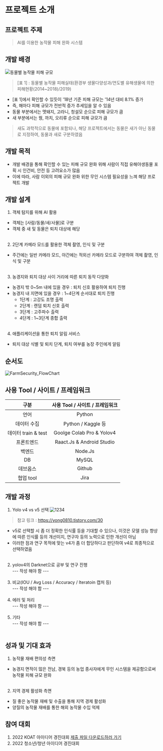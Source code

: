 # 프로젝트 소개

## 프로젝트 주제
> AI를 이용한 농작물 피해 완화 시스템

## 개발 배경
![동물별 농작물 피해 규모](https://user-images.githubusercontent.com/80700537/179216377-5c0d525e-64dd-4a1e-8bd0-22841a7d0f2d.JPG)
> [표 1] : 동물별 농작물 피해실태(환경부 생물다양성과/연도별 유해생물에 의한 피해현황(2014~2018)/2019)

- [표 1]에서 확인할 수 있듯이 '18년 기준 피해 규모는 '14년 대비 8.1% 증가
- 즉, 해마다 피해 규모가 전반적 증가 추세임을 알 수 있음
- 동물 부분에서는 멧돼지, 고라니, 청설모 순으로 피해 규모가 큼
- 새 부분에서는 꿩, 까치, 오리류 순으로 피해 규모가 큼
> 새도 과학적으로 동물에 포함되나, 해당 프로젝트에서는 동물은 새가 아닌 동물로 지정하여, 동물과 새로 구분하였음

## 개발 목적
- 개발 배경을 통해 확인할 수 있는 피해 규모 완화 위해 사람이 직접 유해야생동물 포획 시 인건비, 안전 등 고려요소가 많음
- 이에 따라, 사람 이외의 피해 규모 완화 위한 무인 시스템 필요성을 느껴 해당 프로젝트 개발

## 개발 설계
1. 객체 탐지를 위해 AI 활용
- 객체는 [사람/동물/새/사물]로 구분
- 객체 중 새 및 동물은 퇴치 대상에 해당 <br><br>
2. 2단계 카메라 모드를 활용한 객체 촬영, 인식 및 구분
- 주간에는 일반 카메라 모드, 야간에는 적외선 카메라 모드로 구분하여 객체 촬영, 인식 및 구분<br><br>
3. 농경지와 퇴치 대상 사이 거리에 따른 퇴치 동작 다양화
- 농경지 밖 0~5m 내에 있을 경우 : 퇴치 신호 활용하여 퇴치 진행
- 농경지 내 지면에 있을 경우 : 1~4단계 순서대로 퇴치 진행 
  - 1단계 : 고강도 조명 출력
  - 2단계 : 랜덤 퇴치 신호 출력
  - 3단계 : 고주파수 출력
  - 4단계 : 1~3단계 종합 출력
<br><br> 
4. 애플리케이션을 통한 퇴치 알림 서비스
- 퇴치 대상 식별 및 퇴치 단계, 퇴치 여부를 농장 주인에게 알림 

## 순서도
![FarmSecurity_FlowChart](https://user-images.githubusercontent.com/80700537/179218577-c5aa5d2d-a47b-4818-831c-6e1da456e6f2.JPG)

## 사용 Tool / 사이트 / 프레임워크
| 구분 | 사용 Tool / 사이트 / 프레임워크 |     
| :------: | :-----------------------------------------------:|
| 언어 | Python |
| 데이터 수집 | Python / Kaggle 등 |
| 데이터 train & test | Goolge Colab Pro & Yolov4 |
| 프론트엔드 | Raact.Js & Android Studio |
| 백엔드 | Node.Js|
| DB | MySQL|
| 데브옵스 | Github|
| 협업 tool| Jira |

## 개발 과정
1) Yolo v4 vs v5 선택
![1234](https://user-images.githubusercontent.com/80700537/179221837-d6928d6d-3a25-4477-b081-6f0d94b96021.JPG)
> 참고 링크 : https://yong0810.tistory.com/30
- v5로 선택할 시 좀 더 정확한 인식률 등을 기대할 수 있으나, 이것은 모델 성능 향상에 따른 인식률 등의 개선이지, 연구자 등의 노력으로 인한 개선이 아님
- 이러한 점과 연구 목적에 맞는 v4가 좀 더 합당하다고 판단하여 v4로 최종적으로 선택하였음
<br><br>
2) yolov4의 Darknet으로 공부 및 연구 진행<br>
--- 작성 해야 함 ---
<br><br>
3) 비교(IOU / Avg Loss / Accuracy / Iteratoin 캡처 등)<br>
--- 작성 해야 함 ---
<br><br>
4) 에러 및 처리<br>
--- 작성 해야 함 ---
<br><br>
5) 기타<br>
--- 작성 해야 함 ---
<br><br>

## 성과 및 기대 효과
1. 농작물 재배 편의성 측면
- 농경지 면적이 많은 전남, 경북 등의 농업 종사자에게 무인 시스템을 제공함으로써 농작물 피해 규모 완화<br><br>

2. 지역 경제 활성화 측면 
- 질 좋은 농작물 재배 및 수출을 통해 지역 경제 활성화
- 양질의 농작물 재배를 통한 해외 농작물 수입 억제 

## 참여 대회
1. 2022 KOAT 아이디어 경진대회
[제출 파일 다운로드하러 가기](https://github.com/irishNoah/FarmSecurity_irish/blob/main/contest_exhibit/2022_KOAT/%EB%B0%95%EC%B0%BD%EC%98%81_2022_KOAT%ED%98%81%EC%8B%A0%EC%95%84%EC%9D%B4%EB%94%94%EC%96%B4%EA%B3%B5%EB%AA%A8%EC%A0%84_AI%EB%A5%BC%EC%9D%B4%EC%9A%A9%ED%95%9C%EB%86%8D%EC%9E%91%EB%AC%BC%ED%94%BC%ED%95%B4%EC%99%84%ED%99%94%EC%8B%9C%EC%8A%A4%ED%85%9C.hwp)
2. 2022 청소년/청년 아이디어 경진대회











